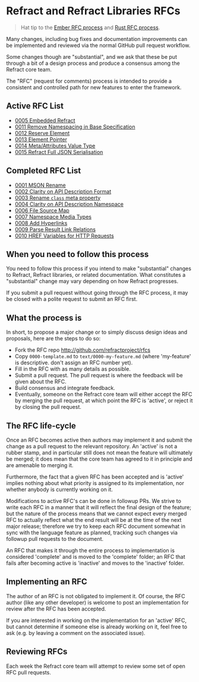 # Refract and Refract Libraries RFCs

> Hat tip to the [Ember RFC process] and [Rust RFC process].

Many changes, including bug fixes and documentation improvements can be
implemented and reviewed via the normal GitHub pull request workflow.

Some changes though are "substantial", and we ask that these be put
through a bit of a design process and produce a consensus among the Refract
core team.

The "RFC" (request for comments) process is intended to provide a
consistent and controlled path for new features to enter the framework.

## Active RFC List

- [0005 Embedded Refract](text/0005-embedded-refract.md)
- [0011 Remove Namespacing in Base Specification](text/0011-remove-namespacing.md)
- [0012 Reserve Element](text/0012-reserve-element.md)
- [0013 Element Pointer](text/0013-element-pointer.md)
- [0014 Meta/Attributes Value Type](text/0014-meta-attributes-type.md)
- [0015 Refract Full JSON Serialisation](text/0015-full-serialisation.md)

## Completed RFC List

- [0001 MSON Rename](text/0001-mson-rename.md)
- [0002 Clarity on API Description Format](text/0002-clarity-api-description.md)
- [0003 Rename `class` meta property](text/0003-class-rename.md)
- [0004 Clarity on API Description Namespace](text/0004-clarify-api-namespace.md)
- [0006 File Source Map](text/0006-file-source-map.md)
- [0007 Namespace Media Types](text/0007-namespace-media-types.md)
- [0008 Add Hyperlinks](text/0008-add-hyperlinks.md)
- [0009 Parse Result Link Relations](text/0009-parse-result-link-relations.md)
- [0010 HREF Variables for HTTP Requests](text/0010-httprequest-href-variables.md)

## When you need to follow this process

You need to follow this process if you intend to make "substantial"
changes to Refract, Refract libraries, or related documentation. What
constitutes a "substantial" change may vary depending on how Refract progresses.

If you submit a pull request without going through the RFC process, it may be
closed with a polite request to submit an RFC first.

## What the process is

In short, to propose a major change or to simply discuss design ideas and
proposals, here are the steps to do so:

* Fork the RFC repo http://github.com/refractproject/rfcs
* Copy `0000-template.md` to `text/0000-my-feature.md` (where
'my-feature' is descriptive. don't assign an RFC number yet).
* Fill in the RFC with as many details as possible.
* Submit a pull request. The pull request is where the feedback will be given
about the RFC.
* Build consensus and integrate feedback.
* Eventually, someone on the Refract core team will either accept the RFC by
merging the pull request, at which point the RFC is 'active', or reject it by
closing the pull request.

## The RFC life-cycle

Once an RFC becomes active then authors may implement it and submit the
change as a pull request to the relevant repository. An 'active' is not a rubber
stamp, and in particular still does not mean the feature will ultimately
be merged; it does mean that the core team has agreed to it in principle
and are amenable to merging it.

Furthermore, the fact that a given RFC has been accepted and is
'active' implies nothing about what priority is assigned to its
implementation, nor whether anybody is currently working on it.

Modifications to active RFC's can be done in followup PRs.  We strive
to write each RFC in a manner that it will reflect the final design of
the feature; but the nature of the process means that we cannot expect
every merged RFC to actually reflect what the end result will be at
the time of the next major release; therefore we try to keep each RFC
document somewhat in sync with the language feature as planned,
tracking such changes via followup pull requests to the document.

An RFC that makes it through the entire process to implementation is
considered 'complete' and is moved to the 'complete' folder; an RFC
that fails after becoming active is 'inactive' and moves to the
'inactive' folder.

## Implementing an RFC

The author of an RFC is not obligated to implement it. Of course, the
RFC author (like any other developer) is welcome to post an
implementation for review after the RFC has been accepted.

If you are interested in working on the implementation for an 'active'
RFC, but cannot determine if someone else is already working on it,
feel free to ask (e.g. by leaving a comment on the associated issue).

## Reviewing RFCs

Each week the Refract core team will attempt to review some set of open RFC
pull requests.

[Rust RFC process]: https://github.com/rust-lang/rfcs
[Ember RFC process]: https://github.com/emberjs/rfcs
